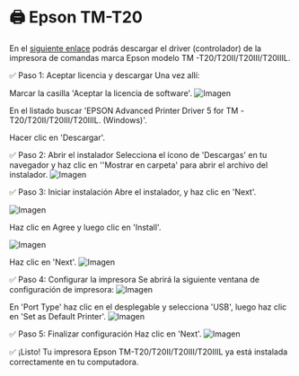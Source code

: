 # 🖨️ Epson TM-T20

En el [siguiente enlace](https://support.epson.net/setupnavi/?PINF=swlist&OSC=WS&LG2=ES&MKN=TM-T20) podrás descargar el driver (controlador) de la impresora de comandas marca Epson modelo TM -T20/T20II/T20III/T20IIIL.

✅ Paso 1: Aceptar licencia y descargar
Una vez allí:

Marcar la casilla 'Aceptar la licencia de software'.
![Imagen](images/Epson/1-inicio.webp)

En el listado buscar 'EPSON Advanced Printer Driver 5 for TM -T20/T20II/T20III/T20IIIL. (Windows)'.

Hacer clic en 'Descargar'.

✅ Paso 2: Abrir el instalador
Selecciona el ícono de 'Descargas' en tu navegador y haz clic en ''Mostrar en carpeta' para abrir el archivo del instalador.
![Imagen](images/Epson/2-descargar.webp)

✅ Paso 3: Iniciar instalación
Abre el instalador, y haz clic en 'Next'.

![Imagen](images/Epson/3-programa.webp)

Haz clic en Agree y luego clic en 'Install'.

![Imagen](images/Epson/4-install.webp)

Haz clic en 'Next'.
![Imagen](images/Epson/5-final.webp)

✅ Paso 4: Configurar la impresora
Se abrirá la siguiente ventana de configuración de impresora:
![Imagen](images/Epson/6-inicio-programa.webp)

En 'Port Type' haz clic en el desplegable y selecciona 'USB', luego haz clic en 'Set as Default Printer'.
![Imagen](images/Epson/7-puerto.webp)

✅ Paso 5: Finalizar configuración
Haz clic en 'Next'.
![Imagen](images/Epson/8-final.webp)

✅ ¡Listo!
Tu impresora Epson TM-T20/T20II/T20III/T20IIIL ya está instalada correctamente en tu computadora.
